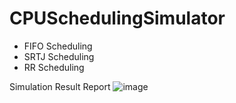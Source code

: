 # CPUSchedulingSimulator

  * FIFO Scheduling
  * SRTJ Scheduling
  * RR Scheduling


Simulation Result Report
![image](https://user-images.githubusercontent.com/62884475/118473140-9d522e80-b744-11eb-9fea-290abd504d28.png)
